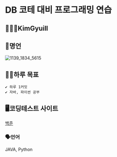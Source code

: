 # DB 코테 대비 프로그래밍 연습

## 🧑🏻‍💻KimGyuill

## 🥹명언
![1139_1834_5615](https://github.com/AYU-DB/3_KimGyuill/assets/87853959/72c9fbdb-88e2-447c-aa2f-489ae3d0219e)


## 💪🏻하루 목표
```
✔️ 하루 1커밋
✔️ 자바, 파이썬 공부
```

## 🖥️코딩테스트 사이트
[백준](https://www.acmicpc.net/)


### 🗣️언어
JAVA, Python
